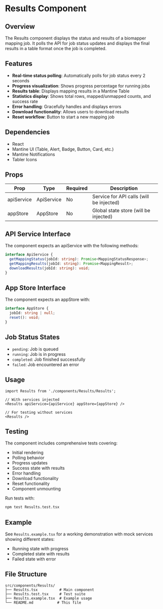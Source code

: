 # Results Component

## Overview

The Results component displays the status and results of a biomapper mapping job. It polls the API for job status updates and displays the final results in a table format once the job is completed.

## Features

- **Real-time status polling**: Automatically polls for job status every 2 seconds
- **Progress visualization**: Shows progress percentage for running jobs
- **Results table**: Displays mapping results in a Mantine Table
- **Statistics display**: Shows total rows, mapped/unmapped counts, and success rate
- **Error handling**: Gracefully handles and displays errors
- **Download functionality**: Allows users to download results
- **Reset workflow**: Button to start a new mapping job

## Dependencies

- React
- Mantine UI (Table, Alert, Badge, Button, Card, etc.)
- Mantine Notifications
- Tabler Icons

## Props

| Prop | Type | Required | Description |
|------|------|----------|-------------|
| apiService | ApiService | No | Service for API calls (will be injected) |
| appStore | AppStore | No | Global state store (will be injected) |

## API Service Interface

The component expects an apiService with the following methods:

```typescript
interface ApiService {
  getMappingStatus(jobId: string): Promise<MappingStatusResponse>;
  getMappingResults(jobId: string): Promise<MappingResult>;
  downloadResults(jobId: string): void;
}
```

## App Store Interface

The component expects an appStore with:

```typescript
interface AppStore {
  jobId: string | null;
  reset(): void;
}
```

## Job Status States

- `pending`: Job is queued
- `running`: Job is in progress
- `completed`: Job finished successfully
- `failed`: Job encountered an error

## Usage

```tsx
import Results from './components/Results/Results';

// With services injected
<Results apiService={apiService} appStore={appStore} />

// For testing without services
<Results />
```

## Testing

The component includes comprehensive tests covering:
- Initial rendering
- Polling behavior
- Progress updates
- Success state with results
- Error handling
- Download functionality
- Reset functionality
- Component unmounting

Run tests with:
```bash
npm test Results.test.tsx
```

## Example

See `Results.example.tsx` for a working demonstration with mock services showing different states:
- Running state with progress
- Completed state with results
- Failed state with error

## File Structure

```
src/components/Results/
├── Results.tsx          # Main component
├── Results.test.tsx     # Test suite
├── Results.example.tsx  # Example usage
└── README.md           # This file
```